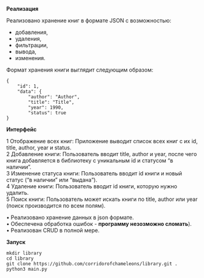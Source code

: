 **Реализация**

Реализовано хранение книг в формате JSON с возможностью:
- добавления,
- удаления,
- фильтрации,
- вывода,
- изменения.

Формат хранения книги выглядит следующим образом:

    {
        "id": 1,
        "data": {
            "author": "Author",
            "title": "Title",
            "year": 1990,
            "status": true
    }

**Интерфейс**

 1 Отображение всех книг: Приложение выводит список всех книг с их id, title, author, year и status.</br>
 2 Добавление книги: Пользователь вводит title, author и year, после чего книга добавляется в библиотеку с уникальным id и статусом “в наличии”.</br>
 3 Изменение статуса книги: Пользователь вводит id книги и новый статус (“в наличии” или “выдана”).</br>
 4 Удаление книги: Пользователь вводит id книги, которую нужно удалить.</br>
 5 Поиск книги: Пользователь может искать книги по title, author или year (поиск производится по всем полям).</br>

 • Реализовано хранение данных в json формате.</br>
 • Обеспечена обработка ошибок - **программу незозможно сломать**).</br>
 • Реализован CRUD в полной мере.</br>

**Запуск**

```commandline
mkdir library
cd library
git clone https://github.com/corridorofchameleons/library.git .
python3 main.py
```